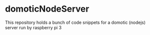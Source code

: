 # domoticNodeServer
This repository holds a bunch of code snippets for a domotic (nodejs) server run by raspberry pi 3
